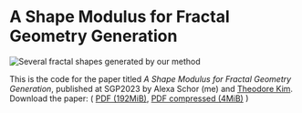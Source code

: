   # A Shape Modulus for Fractal Geometry Generation

![Several fractal shapes generated by our method](https://i.ibb.co/442fPJ7/image.png)

This is the code for the paper titled _A Shape Modulus for Fractal Geometry Generation_, published at SGP2023 by Alexa Schor (me) and [Theodore Kim](https://tkim.graphics).
Download the paper: ( [PDF (192MiB)](http://tkim.graphics/VERSOR/SchorKim_2023.pdf), [PDF compressed (4MiB)](http://tkim.graphics/VERSOR/SchorKim_2023_smaller.pdf) )

